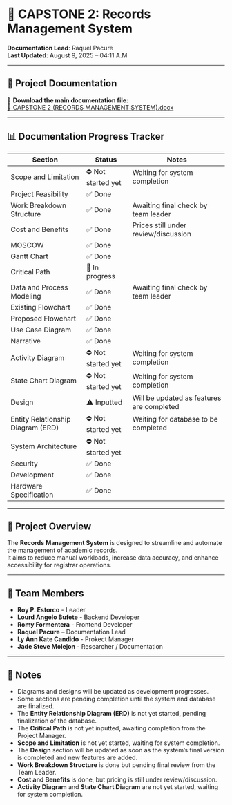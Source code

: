 # 📁 CAPSTONE 2: Records Management System

**Documentation Lead**: Raquel Pacure  
**Last Updated**: August 9, 2025 – 04:11 A.M  

---

## 📄 Project Documentation

🔗 **Download the main documentation file:**  
[📎 CAPSTONE 2 (RECORDS MANAGEMENT SYSTEM).docx](https://docs.google.com/document/d/1lrCUKcMwp2XMVFyzzKsYgWKd1Y8hjqgT/edit?usp=sharing&ouid=104714777232985337086&rtpof=true&sd=true)  

---

## 📊 Documentation Progress Tracker

| **Section**                           | **Status**          | **Notes**                                        |
|---------------------------------------|---------------------|--------------------------------------------------|
| Scope and Limitation                  | ⛔ Not started yet   | Waiting for system completion                    |
| Project Feasibility                   | ✅ Done              |                                                  |
| Work Breakdown Structure              | ✅ Done              | Awaiting final check by team leader              |
| Cost and Benefits                     | ✅ Done              | Prices still under review/discussion             |
| MOSCOW                                | ✅ Done              |                                                  |
| Gantt Chart                           | ✅ Done              |                                                  |
| Critical Path                         | 🔄 In progress       |                                                  |
| Data and Process Modeling             | ✅ Done              | Awaiting final check by team leader              |
| Existing Flowchart                    | ✅ Done              |                                                  |
| Proposed Flowchart                    | ✅ Done              |                                                  |
| Use Case Diagram                      | ✅ Done              |                                                  |
| Narrative                             | ✅ Done              |                                                  |
| Activity Diagram                      | ⛔ Not started yet   | Waiting for system completion                    |
| State Chart Diagram                   | ⛔ Not started yet   | Waiting for system completion                    |
| Design                                | ⚠️ Inputted          | Will be updated as features are completed        |
| Entity Relationship Diagram (ERD)     | ⛔ Not started yet   | Waiting for database to be completed             |
| System Architecture                   | ⛔ Not started yet   |                                                  |
| Security                              | ✅ Done              |                                                  |
| Development                           | ✅ Done              |                                                  |
| Hardware Specification                | ✅ Done              |                                                  |

---

## 📌 Project Overview

The **Records Management System** is designed to streamline and automate the management of academic records.  
It aims to reduce manual workloads, increase data accuracy, and enhance accessibility for registrar operations.

---

## 👥 Team Members
- **Roy P. Estorco** - Leader
- **Lourd Angelo Bufete** - Backend Developer
- **Romy Formentera** - Frontend Developer
- **Raquel Pacure** – Documentation Lead  
- **Ly Ann Kate Candido** - Prokect Manager
- **Jade Steve Molejon** - Researcher / Documentation

---

## 📝 Notes

- Diagrams and designs will be updated as development progresses.  
- Some sections are pending completion until the system and database are finalized.  
- The **Entity Relationship Diagram (ERD)** is not yet started, pending finalization of the database.  
- The **Critical Path** is not yet inputted, awaiting completion from the Project Manager.  
- **Scope and Limitation** is not yet started, waiting for system completion.  
- The **Design** section will be updated as soon as the system’s final version is completed and new features are added.  
- **Work Breakdown Structure** is done but pending final review from the Team Leader.  
- **Cost and Benefits** is done, but pricing is still under review/discussion.  
- **Activity Diagram** and **State Chart Diagram** are not yet started, waiting for system completion.  

